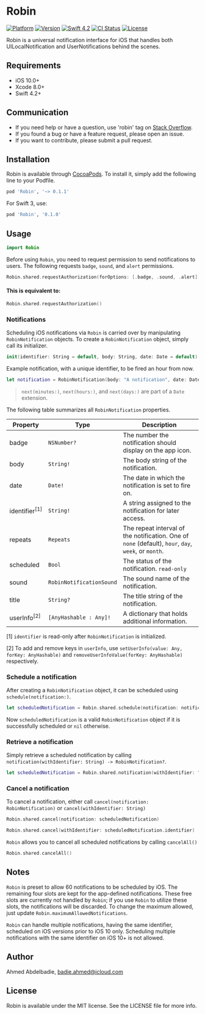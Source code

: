 # Robin

[![Platform](https://img.shields.io/cocoapods/p/Robin.svg?style=flat)](http://cocoapods.org/pods/Robin)
[![Version](https://img.shields.io/cocoapods/v/Robin.svg?style=flat)](http://cocoapods.org/pods/Robin)
[![Swift 4.2](https://img.shields.io/badge/Swift-3-orange.svg?style=flat)](https://swift.org)
[![CI Status](http://img.shields.io/travis/ahmedabadie/Robin.svg?style=flat)](https://travis-ci.org/ahmedabadie/Robin)
[![License](https://img.shields.io/cocoapods/l/Robin.svg?style=flat)](http://cocoapods.org/pods/Robin)

Robin is a universal notification interface for iOS that handles both UILocalNotification and UserNotifications behind the scenes.

## Requirements

- iOS 10.0+
- Xcode 8.0+
- Swift 4.2+

## Communication

- If you need help or have a question, use 'robin' tag on [Stack Overflow](http://stackoverflow.com/questions/tagged/robin).
- If you found a bug or have a feature request, please open an issue.
- If you want to contribute, please submit a pull request.

## Installation

Robin is available through [CocoaPods](http://cocoapods.org). To install
it, simply add the following line to your Podfile.

```ruby
pod 'Robin', '~> 0.1.1'
```

For Swift 3, use:

```ruby
pod 'Robin', '0.1.0'
```

## Usage

```swift
import Robin
```

Before using `Robin`, you need to request permission to send notifications to users. The following requests `badge`, `sound`, and `alert` permissions.

```swift
Robin.shared.requestAuthorization(forOptions: [.badge, .sound, .alert])
```

#### This is equivalent to:

```swift
Robin.shared.requestAuthorization()
```

### Notifications

Scheduling iOS notifications via `Robin` is carried over by manipulating `RobinNotification` objects. To create a `RobinNotification` object, simply call its initializer.

```swift
init(identifier: String = default, body: String, date: Date = default)
```

Example notification, with a unique identifier, to be fired an hour from now.

```swift
let notification = RobinNotification(body: "A notification", date: Date().next(hours: 1))
```

> `next(minutes:)`, `next(hours:)`, and `next(days:)` are part of a `Date` extension.

The following table summarizes all `RobinNotification` properties.

| Property | Type | Description |
| --- | --- | --- |
| badge | `NSNumber?` | The number the notification should display on the app icon. |
| body | `String!` | The body string of the notification. |
| date | `Date!` | The date in which the notification is set to fire on. |
| identifier<sup>[1]</sup> | `String!` | A string assigned to the notification for later access. |
| repeats | `Repeats` | The repeat interval of the notification. One of `none` (default), `hour`, `day`, `week`, or `month`.|
| scheduled | `Bool` | The status of the notification. `read-only` |
| sound | `RobinNotificationSound` | The sound name of the notification. |
| title | `String?` | The title string of the notification. |
| userInfo<sup>[2]</sup> | `[AnyHashable : Any]!` | A dictionary that holds additional information. |

[1] `identifier` is read-only after `RobinNotification` is initialized.

[2] To add and remove keys in `userInfo`, use `setUserInfo(value: Any, forKey: AnyHashable)` and `removeUserInfoValue(forKey: AnyHashable)` respectively.

### Schedule a notification

After creating a `RobinNotification` object, it can be scheduled using `schedule(notification:)`.

```swift
let scheduledNotification = Robin.shared.schedule(notification: notification)
```

Now `scheduledNotification` is a valid `RobinNotification` object if it is successfully scheduled or `nil` otherwise.

### Retrieve a notification

Simply retrieve a scheduled notification by calling `notification(withIdentifier: String) -> RobinNotification?`.

```swift
let scheduledNotification = Robin.shared.notification(withIdentifier: "identifier")
```

### Cancel a notification

To cancel a notification, either call `cancel(notification: RobinNotification)` or `cancel(withIdentifier: String)`

```swift
Robin.shared.cancel(notification: scheduledNotification)
```

```swift
Robin.shared.cancel(withIdentifier: scheduledNotification.identifier)
```

`Robin` allows you to cancel all scheduled notifications by calling `cancelAll()`

```swift
Robin.shared.cancelAll()
```

## Notes

`Robin` is preset to allow 60 notifications to be scheduled by iOS. The remaining four slots are kept for the app-defined notifications. These free slots are currently not handled by `Robin`; if you use `Robin` to utilize these slots, the notifications will be discarded. To change the maximum allowed, just update `Robin.maximumAllowedNotifications`.

`Robin` can handle multiple notifications, having the same identifier, scheduled on iOS versions prior to iOS 10 only. Scheduling multiple notifications with the same identifier on iOS 10+ is not allowed.

## Author

Ahmed Abdelbadie, badie.ahmed@icloud.com

## License

Robin is available under the MIT license. See the LICENSE file for more info.
